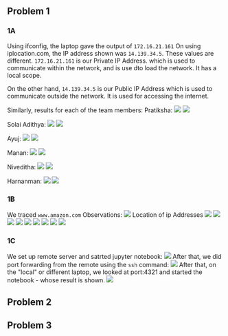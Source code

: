 
## Problem 1

### 1A
Using ifconfig, the laptop gave the output of `172.16.21.161`
On using iplocation.com, the IP address shown was `14.139.34.5`.
These values are different. `172.16.21.161` is our Private IP Address. which is used to communicate within the network, and is use dto load the network. It has a local scope.

On the other hand, `14.139.34.5` is our Public IP Address which is used to communicate outside the network. It is used for accessing the internet.

Similarly, results for each of the team members:
Pratiksha:
![](ifconfig_prati.png) 
![](ip2l_prati.png)

Solai Adithya:
![](ifconfig_adhi.png) 
![](ip2l_adhi.png)

Ayuj:
![](ifconfig_ayuj.png) 
![](ip2l_ayu.pngj)

Manan:
![](ifconfig_prati.png) 
![](ip2l_prati,png)

Niveditha:
![](ifconfig_niv.png) 
![](ip2l_niv.png)

Harnanman:
![](ifconfig_harnanman.png) 
![](ip2l_harnanman.png)

### 1B

We traced `www.amazon.com`
Observations:
![](traceroute.png) 
Location of ip Addresses
![](iplookup_2.png) 
![](iplookup_3.png) 
![](iplookup_4.png) 
![](iplookup_5.png) 
![](iplookup_6.png) 
![](iplookup_7.png) 
![](iplookup_8.png) 
![](iplookup_9.png) 
![](iplookup_15.png) 

### 1C
We set up remote server and satrted jupyter notebook:
![](jupyter-notebook-start.png) 
After that, we did port forwarding from the remote using the `ssh` command:
![](port-forward.png) 
After that, on the "local" or different laptop, we looked at port:4321 and started the notebook - whose result is shown.
![](jupyter-notebook-result.png) 


## Problem 2


## Problem 3 
